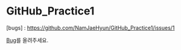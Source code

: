 # GitHub_Practice1
[bugs] : https://github.com/NamJaeHyun/GitHub_Practice1/issues/1


[Bug](https://github.com/SejongSecret/Secret_QRcode/issues/5)를 올려주세요.
 
